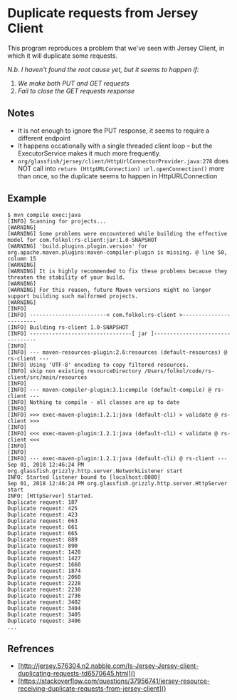 # Duplicate requests from Jersey Client

This program reproduces a problem that we've seen with Jersey Client, in which it will duplicate some requests.

*N.b. I haven't found the root cause yet, but it seems to happen if:*

1. *We make both PUT and GET requests*
2. *Fail to close the GET requests response*

## Notes

- It is not enough to ignore the PUT response, it seems to require a different endpoint
- It happens occationally with a single threaded client loop – but the ExecutorService makes it much more frequently.
- `org/glassfish/jersey/client/HttpUrlConnectorProvider.java:278` does NOT call into `return (HttpURLConnection) url.openConnection()` more than once, so the duplicate seems to happen in HttpURLConnection 

## Example

```
$ mvn compile exec:java
[INFO] Scanning for projects...
[WARNING]
[WARNING] Some problems were encountered while building the effective model for com.folkol:rs-client:jar:1.0-SNAPSHOT
[WARNING] 'build.plugins.plugin.version' for org.apache.maven.plugins:maven-compiler-plugin is missing. @ line 50, column 15
[WARNING]
[WARNING] It is highly recommended to fix these problems because they threaten the stability of your build.
[WARNING]
[WARNING] For this reason, future Maven versions might no longer support building such malformed projects.
[WARNING]
[INFO]
[INFO] ------------------------< com.folkol:rs-client >------------------------
[INFO] Building rs-client 1.0-SNAPSHOT
[INFO] --------------------------------[ jar ]---------------------------------
[INFO]
[INFO] --- maven-resources-plugin:2.6:resources (default-resources) @ rs-client ---
[INFO] Using 'UTF-8' encoding to copy filtered resources.
[INFO] skip non existing resourceDirectory /Users/folkol/code/rs-client/src/main/resources
[INFO]
[INFO] --- maven-compiler-plugin:3.1:compile (default-compile) @ rs-client ---
[INFO] Nothing to compile - all classes are up to date
[INFO]
[INFO] >>> exec-maven-plugin:1.2.1:java (default-cli) > validate @ rs-client >>>
[INFO]
[INFO] <<< exec-maven-plugin:1.2.1:java (default-cli) < validate @ rs-client <<<
[INFO]
[INFO]
[INFO] --- exec-maven-plugin:1.2.1:java (default-cli) @ rs-client ---
Sep 01, 2018 12:46:24 PM org.glassfish.grizzly.http.server.NetworkListener start
INFO: Started listener bound to [localhost:8080]
Sep 01, 2018 12:46:24 PM org.glassfish.grizzly.http.server.HttpServer start
INFO: [HttpServer] Started.
Duplicate request: 187
Duplicate request: 425
Duplicate request: 423
Duplicate request: 663
Duplicate request: 661
Duplicate request: 665
Duplicate request: 889
Duplicate request: 890
Duplicate request: 1428
Duplicate request: 1427
Duplicate request: 1660
Duplicate request: 1874
Duplicate request: 2060
Duplicate request: 2228
Duplicate request: 2230
Duplicate request: 2736
Duplicate request: 3402
Duplicate request: 3404
Duplicate request: 3405
Duplicate request: 3406
...
```

## Refrences

- [http://jersey.576304.n2.nabble.com/Is-Jersey-Jersey-client-duplicating-requests-td6570645.html]()
- [https://stackoverflow.com/questions/37956741/jersey-resource-receiving-duplicate-requests-from-jersey-client]()
